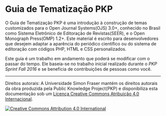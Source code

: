 # Guia de Tematização PKP

O Guia de Tematização PKP é uma introdução à construção de temas customizados para o Open Journal Systems\(OJS\) 3.0+, conhecido no Brasil como Sistema Eletrônico de Editoração de Revistas\(SEER\),  e o Open Monograph Press\(OMP\) 1.2+. Este material é escrito para desenvolvedores que desejem adaptar a aparência do periódico científico ou do sistema de editoração com códigos PHP, HTML e CSS personalizados.

Este guia é um trabalho em andamento que poderá se modificar com o passar do tempo. Ele baseia-se no trabalho inicial realizado durante o _PKP Sprint Fall 2016_ e se beneficia de contribuições de pessoas como você.

---

Direitos autorais: A Universidade Simon Fraser mantém os direitos autorais da obra produzida pela Public Knowledge Project\(PKP\) e disponibiliza esta documentação sob um [Licença Creative Commons Atribuição 4.0 Internacional](http://creativecommons.org/licenses/by/4.0/).

[![](https://i.creativecommons.org/l/by/4.0/88x31.png "Creative Commons Attribution 4.0 International")](http://creativecommons.org/licenses/by/4.0/)

